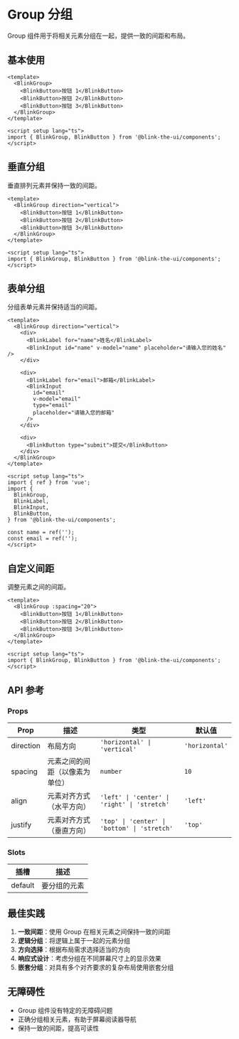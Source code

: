 # Group 分组

Group 组件用于将相关元素分组在一起，提供一致的间距和布局。

## 基本使用

```vue
<template>
  <BlinkGroup>
    <BlinkButton>按钮 1</BlinkButton>
    <BlinkButton>按钮 2</BlinkButton>
    <BlinkButton>按钮 3</BlinkButton>
  </BlinkGroup>
</template>

<script setup lang="ts">
import { BlinkGroup, BlinkButton } from '@blink-the-ui/components';
</script>
```

## 垂直分组

垂直排列元素并保持一致的间距。

```vue
<template>
  <BlinkGroup direction="vertical">
    <BlinkButton>按钮 1</BlinkButton>
    <BlinkButton>按钮 2</BlinkButton>
    <BlinkButton>按钮 3</BlinkButton>
  </BlinkGroup>
</template>

<script setup lang="ts">
import { BlinkGroup, BlinkButton } from '@blink-the-ui/components';
</script>
```

## 表单分组

分组表单元素并保持适当的间距。

```vue
<template>
  <BlinkGroup direction="vertical">
    <div>
      <BlinkLabel for="name">姓名</BlinkLabel>
      <BlinkInput id="name" v-model="name" placeholder="请输入您的姓名" />
    </div>

    <div>
      <BlinkLabel for="email">邮箱</BlinkLabel>
      <BlinkInput
        id="email"
        v-model="email"
        type="email"
        placeholder="请输入您的邮箱"
      />
    </div>

    <div>
      <BlinkButton type="submit">提交</BlinkButton>
    </div>
  </BlinkGroup>
</template>

<script setup lang="ts">
import { ref } from 'vue';
import {
  BlinkGroup,
  BlinkLabel,
  BlinkInput,
  BlinkButton,
} from '@blink-the-ui/components';

const name = ref('');
const email = ref('');
</script>
```

## 自定义间距

调整元素之间的间距。

```vue
<template>
  <BlinkGroup :spacing="20">
    <BlinkButton>按钮 1</BlinkButton>
    <BlinkButton>按钮 2</BlinkButton>
    <BlinkButton>按钮 3</BlinkButton>
  </BlinkGroup>
</template>

<script setup lang="ts">
import { BlinkGroup, BlinkButton } from '@blink-the-ui/components';
</script>
```

## API 参考

### Props

| Prop      | 描述                           | 类型                                         | 默认值         |
| --------- | ------------------------------ | -------------------------------------------- | -------------- |
| direction | 布局方向                       | `'horizontal' \| 'vertical'`                 | `'horizontal'` |
| spacing   | 元素之间的间距（以像素为单位） | `number`                                     | `10`           |
| align     | 元素对齐方式（水平方向）       | `'left' \| 'center' \| 'right' \| 'stretch'` | `'left'`       |
| justify   | 元素对齐方式（垂直方向）       | `'top' \| 'center' \| 'bottom' \| 'stretch'` | `'top'`        |

### Slots

| 插槽    | 描述         |
| ------- | ------------ |
| default | 要分组的元素 |

## 最佳实践

1. **一致间距**：使用 Group 在相关元素之间保持一致的间距
2. **逻辑分组**：将逻辑上属于一起的元素分组
3. **方向选择**：根据布局需求选择适当的方向
4. **响应式设计**：考虑分组在不同屏幕尺寸上的显示效果
5. **嵌套分组**：对具有多个对齐要求的复杂布局使用嵌套分组

## 无障碍性

- Group 组件没有特定的无障碍问题
- 正确分组相关元素，有助于屏幕阅读器导航
- 保持一致的间距，提高可读性
